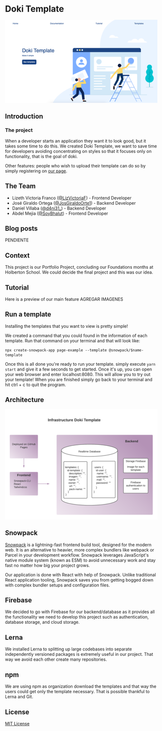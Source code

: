 # Doki Template
[![](https://github.com/LizethVictoria20/doki-template/blob/master/www/public/doki-template.png?raw=true)](https://github.com/LizethVictoria20/doki-template/blob/master/www/public/doki-template.png?raw=true)
## Introduction
### The project
When a developer starts an application they want it to look good, but it takes some time to do this. We created Doki Template, we want to save time for developers avoiding concentrating on styles so that it focuses only on functionality, that is the goal of doki.

Other features: people who wish to upload their template can do so by simply registering on [our page](https://doki-templates.web.app "our page").

## The Team

- Lizeth Victoria Franco ([@LizVictoriaF](https://www.linkedin.com/in/lizethvictoria/ "lizethvictoria")) - Frontend Developer
- José Giraldo Ortega ([@JosGiraldoOrte1](https://www.linkedin.com/in/jose-giraldo-ortega-5142021a1/ "jose-giraldo-ortega-5142021a1/")) - Backend Developer
- Daniel Villaba ([@d4ni31_](https://www.linkedin.com/in/wdanielvp/ "wdanielvp")) - Backend Developer
- Abdel Mejia ([@SoyBhalut](https://www.linkedin.com/in/bhalut/ "bhalut")) - Frontend Developer

## Blog posts
PENDIENTE

## Context 
This project is our Portfolio Project, concluding our Foundations months at Holberton School. We could decide the final project and this was our idea.

## Tutorial
Here is a preview of our main feature
AGREGAR IMAGENES

## Run a template
Installing the templates that you want to view is pretty simple!

We created a command that you could found in the information of each template. Run that command on your terminal and that will look like:

```
npx create-snowpack-app page-example --template @snowpack/$name-template
```

Once this is all done you're ready to run your template.
simply execute `yarn start` and give it a few seconds to get started. Once it's up, you can open your web browser and enter localhost:8080. This will allow you to try out your template!
When you are finished simply go back to your terminal and hit ctrl + c to quit the program.

## Architecture
[![](https://github.com/LizethVictoria20/doki-template/blob/dev-liz/www/public/infrastructure.png?raw=true)](http:/https://github.com/LizethVictoria20/doki-template/blob/dev-liz/www/public/Architecture.png?raw=true/)
## Snowpack
[Snowpack](https://www.snowpack.dev "Snowpack") is a lightning-fast frontend build tool, designed for the modern web. It is an alternative to heavier, more complex bundlers like webpack or Parcel in your development workflow. Snowpack leverages JavaScript's native module system (known as ESM) to avoid unnecessary work and stay fast no matter how big your project grows.

Our application is done with React with help of Snowpack. Unlike traditional React application tooling, Snowpack saves you from getting bogged down with complex bundler setups and configuration files.

## Firebase
We decided to go with Firebase for our backend/database as it provides all the functionality we need to develop this project such as authentication, database storage, and cloud storage.

## Lerna
We installed  Lerna to splitting up large codebases into separate independently versioned packages is extremely useful in our project. That way we avoid each other create many repositories.

## npm
We are using npm as organization download the templates and that way the users could get only the template necessary. That is possible thankful to Lerna and Git.

## License
[MIT License](./LICENSE)
